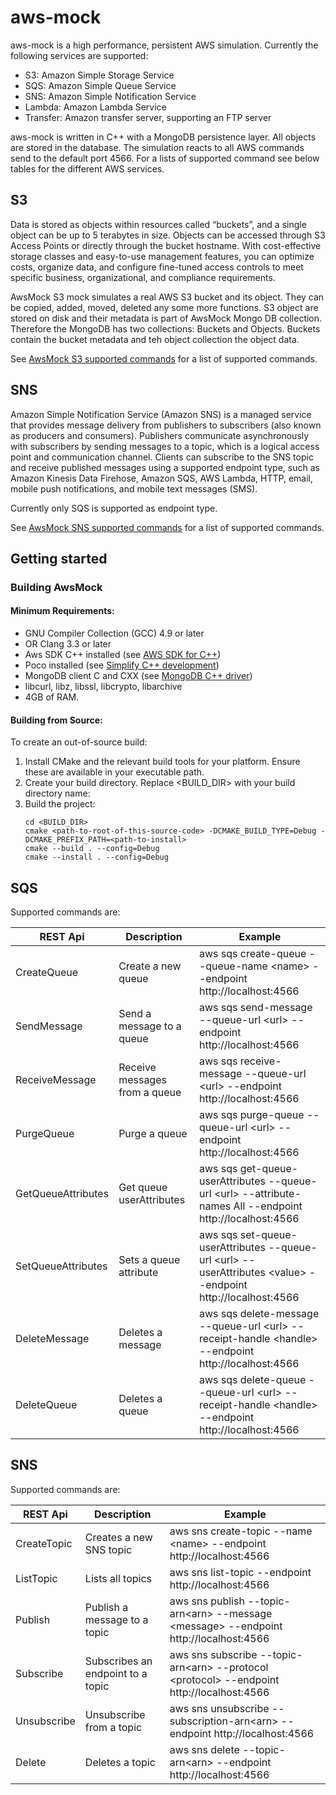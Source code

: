# aws-mock

aws-mock is a high performance, persistent AWS simulation. Currently the following services are supported: 

- S3: Amazon Simple Storage Service
- SQS: Amazon Simple Queue Service
- SNS: Amazon Simple Notification Service
- Lambda: Amazon Lambda Service
- Transfer: Amazon transfer server, supporting an FTP server

aws-mock is written in C++ with a MongoDB persistence layer. All objects are stored in the database. The simulation 
reacts to all AWS commands send to the default port 4566. For a lists of supported command see below tables for the 
different AWS services.

## S3

Data is stored as objects within resources called “buckets”, and a single object can be up to 5 terabytes in size. 
Objects can be accessed through S3 Access Points or directly through the bucket hostname. With cost-effective storage 
classes and easy-to-use management features, you can optimize costs, organize data, and configure fine-tuned access 
controls to meet specific business, organizational, and compliance requirements.

AwsMock S3 mock simulates a real AWS S3 bucket and its object. They can be copied, added, moved, deleted any some more 
functions. S3 object are stored on disk and their metadata is part of AwsMock Mongo DB collection. Therefore the MongoDB 
has two collections: Buckets and Objects. Buckets contain the bucket metadata and teh object collection the object data.

See [AwsMock S3 supported commands](docs/S3/S3Functions.md) for a list of supported commands.

## SNS

Amazon Simple Notification Service (Amazon SNS) is a managed service that provides message delivery from publishers to 
subscribers (also known as producers and consumers). Publishers communicate asynchronously with subscribers by sending 
messages to a topic, which is a logical access point and communication channel. Clients can subscribe to the SNS topic 
and receive published messages using a supported endpoint type, such as Amazon Kinesis Data Firehose, Amazon SQS, 
AWS Lambda, HTTP, email, mobile push notifications, and mobile text messages (SMS).

Currently only SQS is supported as endpoint type.

See [AwsMock SNS supported commands](docs/SNS/SNSFunctions.md) for a list of supported commands.

## Getting started

### Building AwsMock

#### Minimum Requirements:
 
 - GNU Compiler Collection (GCC) 4.9 or later
 - OR Clang 3.3 or later
 - Aws SDK C++ installed (see [AWS SDK for C++](https://pocoproject.org/))
 - Poco installed (see [Simplify C++ development](https://pocoproject.org/))
 - MongoDB client C and CXX (see [MongoDB C++ driver](https://www.mongodb.com/docs/drivers/cxx/))
 - libcurl, libz, libssl, libcrypto, libarchive
 - 4GB of RAM.

#### Building from Source:
To create an out-of-source build:

 1. Install CMake and the relevant build tools for your platform. Ensure these are available in your executable path.
 2. Create your build directory. Replace <BUILD_DIR> with your build directory name:
 3. Build the project:
    ```
    cd <BUILD_DIR>
    cmake <path-to-root-of-this-source-code> -DCMAKE_BUILD_TYPE=Debug -DCMAKE_PREFIX_PATH=<path-to-install>
    cmake --build . --config=Debug
    cmake --install . --config=Debug
    ```
    
## SQS

Supported commands are:

| REST Api           | Description                   | Example                                                                                                              |
|--------------------|-------------------------------|----------------------------------------------------------------------------------------------------------------------|
| CreateQueue        | Create a new queue            | aws sqs create-queue --queue-name &lt;name&gt; --endpoint http://localhost:4566                                      |
| SendMessage        | Send a message to a queue     | aws sqs send-message --queue-url &lt;url&gt; --endpoint http://localhost:4566                                        |
| ReceiveMessage     | Receive messages from a queue | aws sqs receive-message --queue-url &lt;url&gt; --endpoint http://localhost:4566                                     |
| PurgeQueue         | Purge a queue                 | aws sqs purge-queue --queue-url &lt;url&gt; --endpoint http://localhost:4566                                         |
| GetQueueAttributes | Get queue userAttributes          | aws sqs get-queue-userAttributes --queue-url &lt;url&gt; --attribute-names All --endpoint http://localhost:4566          |
| SetQueueAttributes | Sets a queue attribute        | aws sqs set-queue-userAttributes --queue-url &lt;url&gt; --userAttributes &lt;value&gt; --endpoint http://localhost:4566     |
| DeleteMessage      | Deletes a message             | aws sqs delete-message --queue-url &lt;url&gt; --receipt-handle &lt;handle&gt; --endpoint http://localhost:4566      |
| DeleteQueue        | Deletes a queue               | aws sqs delete-queue --queue-url &lt;url&gt; --receipt-handle &lt;handle&gt; --endpoint http://localhost:4566 |

## SNS

Supported commands are:

| REST Api    | Description                       | Example                                                                                                     |
|-------------|-----------------------------------|-------------------------------------------------------------------------------------------------------------|
| CreateTopic | Creates a new SNS topic           | aws sns create-topic --name &lt;name&gt; --endpoint http://localhost:4566                                   |
| ListTopic   | Lists all topics                  | aws sns list-topic --endpoint http://localhost:4566                                                         | 
| Publish     | Publish a message to a topic      | aws sns publish --topic-arn&lt;arn&gt; --message &lt;message&gt; --endpoint http://localhost:4566           |
| Subscribe   | Subscribes an endpoint to a topic | aws sns subscribe --topic-arn&lt;arn&gt; --protocol &lt;protocol&gt; --endpoint http://localhost:4566       |
| Unsubscribe | Unsubscribe from a topic          | aws sns unsubscribe --subscription-arn&lt;arn&gt; --endpoint http://localhost:4566                          |
| Delete      | Deletes a topic                   | aws sns delete --topic-arn&lt;arn&gt; --endpoint http://localhost:4566 |
